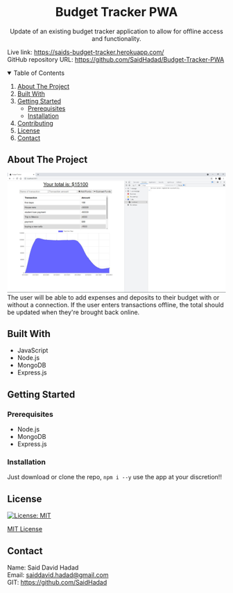 <!-- PROJECT TITE -->
  <h1 align="center">Budget Tracker PWA</h1>
  
  <!-- DESCRIPTION -->
  <p align="center">
  Update of an existing budget tracker application to allow for offline access and functionality. <br>

  <!-- DEPLOYED LINK -->
  Live link: https://saids-budget-tracker.herokuapp.com/ 
  <br>
  GitHub repository URL: https://github.com/SaidHadad/Budget-Tracker-PWA

  <!-- TABLE OF CONTENTS -->
  <details open="open">
  <summary>Table of Contents</summary>
  <ol>
  <li><a href="#about-the-project">About The Project</a></li>
  <li><a href="#built-with">Built With</a></li>
  <li>
    <a href="#getting-started">Getting Started</a>
    <ul>
    <li><a href="#prerequisites">Prerequisites</a></li>
    <li><a href="#installation">Installation</a></li>
    </ul>
    </li>
  <li><a href="#contributing">Contributing</a></li>
  <li><a href="#license">License</a></li>
  <li><a href="#contact">Contact</a></li>
  </ol>
  </details>
  
  
  <!-- ABOUT THE PROJECT -->
  ## About The Project

  ![Budget Tracker](./assets/Capture.JPG) <br>
  The user will be able to add expenses and deposits to their budget with or without a connection. If the user enters transactions offline, the total should be updated when they're brought back online.
  
  ## Built With

  * JavaScript
  * Node.js
  * MongoDB
  * Express.js
  
  <!-- GETTING STARTED -->
  
  ## Getting Started

  ### Prerequisites

  * Node.js
  * MongoDB 
  * Express.js

  ### Installation

  Just download or clone the repo, `npm i --y` use the app at your discretion!!

  <!-- CONTRIBUTING -->
    
  <!-- LICENSE -->
  
  ## License

 [![License: MIT](https://img.shields.io/badge/License-MIT-yellow.svg)](https://opensource.org/licenses/MIT)

[MIT License](https://choosealicense.com/licenses/mit/)  
  
  <!-- CONTACT -->
  
  ## Contact
  Name: Said David Hadad <br>
  Email: saiddavid.hadad@gmail.com <br>
  GIT: https://github.com/SaidHadad <br>